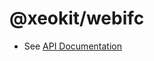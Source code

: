 # @xeokit/webifc

* See [API Documentation](https://xeokit.github.io/sdk/docs/modules/_xeokit_webifc.html)

